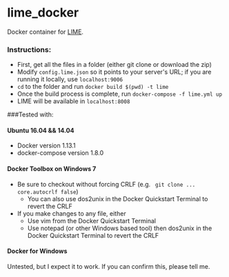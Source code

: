 # lime_docker
Docker container for [LIME](https://github.com/cirsfid-unibo/lime).

### Instructions: 
* First, get all the files in a folder (either git clone or download the zip)
* Modify `config.lime.json` so it points to your server's URL; if you are running it locally, use `localhost:9006` 
* `cd` to the folder and run `docker build $(pwd) -t lime`
* Once the build process is complete, run `docker-compose -f lime.yml up`
* LIME will be available in `localhost:8008` 

###Tested with:
#### Ubuntu 16.04 && 14.04
* Docker version 1.13.1
* docker-compose version 1.8.0

#### Docker Toolbox on Windows 7
* Be sure to checkout without forcing CRLF (e.g. ` git clone ... core.autocrlf false`)
  * You can also use dos2unix in the Docker Quickstart Terminal to revert the CRLF 
* If you make changes to any file, either
  * Use vim from the Docker Quickstart Terminal
  * Use notepad (or other Windows based tool) then dos2unix in the Docker Quickstart Terminal to revert the CRLF

#### Docker for Windows
Untested, but I expect it to work. If you can confirm this, please tell me.
